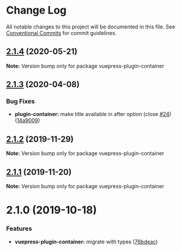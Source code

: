 # Change Log

All notable changes to this project will be documented in this file.
See [Conventional Commits](https://conventionalcommits.org) for commit guidelines.

## [2.1.4](https://github.com/vuepress/vuepress-community/compare/vuepress-plugin-container@2.1.3...vuepress-plugin-container@2.1.4) (2020-05-21)

**Note:** Version bump only for package vuepress-plugin-container

## [2.1.3](https://github.com/vuepress/vuepress-community/compare/vuepress-plugin-container@2.1.2...vuepress-plugin-container@2.1.3) (2020-04-08)

### Bug Fixes

- **plugin-container:** make title available in after option (close [#24](https://github.com/vuepress/vuepress-community/issues/24)) ([14a9009](https://github.com/vuepress/vuepress-community/commit/14a90092ac2053370b9d317e81ce231c226e18a8))

## [2.1.2](https://github.com/vuepress/vuepress-community/compare/vuepress-plugin-container@2.1.1...vuepress-plugin-container@2.1.2) (2019-11-29)

**Note:** Version bump only for package vuepress-plugin-container

## [2.1.1](https://github.com/vuepress/vuepress-community/compare/vuepress-plugin-container@2.1.0...vuepress-plugin-container@2.1.1) (2019-11-20)

**Note:** Version bump only for package vuepress-plugin-container

# 2.1.0 (2019-10-18)

### Features

- **vuepress-plugin-container:** migrate with types ([76bdeac](https://github.com/vuepress/vuepress-community/commit/76bdeac3ae635a02840ddd3ec4efbd25dc596cab))
